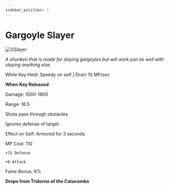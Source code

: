 ```yaml
---
sidebar_position: 1
---
```


# Gargoyle Slayer

![GSlayer](https://vwiki.valorserver.com/api/item/picture/gargoyle%20slayer)

<i>A shuriken that is made for slaying gargoyles but will work just as well with slaying anything else.</i>

While Key Held: Speedy on self | Drain 10 MP/sec

**When Key Released**

Damage: 1000-1800

Range: 16.5

Shots pass through obstacles

Ignores defense of target

Effect on Self: Armored for 3 seconds

MP Cost: 110

    +15 Defense
    
    +6 Attack
    
Fame Bonus: 8%

**Drops from Tridorno of the Catacombs**
